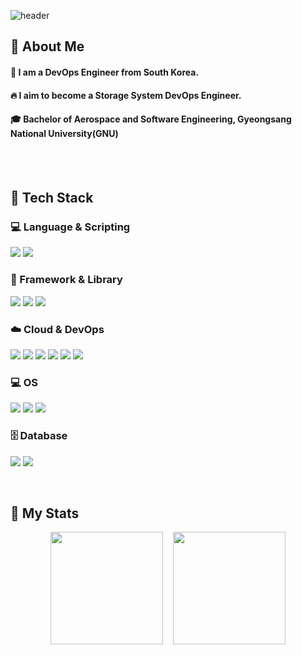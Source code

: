 ![header](https://capsule-render.vercel.app/api?type=venom&color=auto&height=300&section=header&text=BRO_O's%20GITHUB&fontSize=90&stroke=000000&theme=default)
  
## 👀 About Me
  #### :raising_hand: I am a DevOps Engineer from South Korea.<br/>
  #### :fire: I aim to become a Storage System DevOps Engineer.<br/>
  #### :mortar_board: Bachelor of Aerospace and Software Engineering, Gyeongsang National University(GNU)
  <br/>
  <br/>
  
## 🧱 Tech Stack
  ### 💻 Language & Scripting
  <p>
    <img src="https://img.shields.io/badge/Python-3776AB?style=for-the-badge&logo=python&logoColor=white"/>
    <img src="https://img.shields.io/badge/JavaScript-F7DF1E?style=for-the-badge&logo=JavaScript&logoColor=white"/>
  </p>
  
  ### 🧰 Framework & Library
  <p>
    <img src="https://img.shields.io/badge/Django-092E20?style=for-the-badge&logo=django&logoColor=white"/>
    <img src="https://img.shields.io/badge/React-20232A?style=for-the-badge&logo=react&logoColor=61DAFB"/>
    <img src="https://img.shields.io/badge/Tailwind_CSS-38B2AC?style=for-the-badge&logo=tailwind-css&logoColor=white"/>
  </p>

  ### ☁️ Cloud & DevOps
  <p>
    <img src="https://img.shields.io/badge/Amazon_AWS-FF9900?style=for-the-badge&logo=amazonaws&logoColor=white"/>
    <img src="https://img.shields.io/badge/docker-%230db7ed.svg?style=for-the-badge&logo=docker&logoColor=white"/>
    <img src="https://img.shields.io/badge/kubernetes-%23326ce5.svg?style=for-the-badge&logo=kubernetes&logoColor=white"/>
    <img src="https://img.shields.io/badge/terraform-%235835CC.svg?style=for-the-badge&logo=terraform&logoColor=white"/>
    <img src="https://img.shields.io/badge/ansible-%231A1918.svg?style=for-the-badge&logo=ansible&logoColor=white"/>
    <img src="https://img.shields.io/badge/Jenkins-D24939?style=for-the-badge&logo=Jenkins&logoColor=white"/>
  </p>

  ### 💻 OS
  <p>
    <img src="https://img.shields.io/badge/Linux-FCC624?style=for-the-badge&logo=linux&logoColor=black"/>
    <img src="https://img.shields.io/badge/Ubuntu-E95420?style=for-the-badge&logo=ubuntu&logoColor=white"/>
    <img src="https://img.shields.io/badge/WSL-0a97f5?style=for-the-badge&logo=linux&logoColor=white"/>
  </p>
  
  ### 🗄️ Database
  <p>
    <img src="https://img.shields.io/badge/MySQL-00000F?style=for-the-badge&logo=mysql&logoColor=white"/>
    <img src="https://img.shields.io/badge/redis-%23DD0031.svg?&style=for-the-badge&logo=redis&logoColor=white"/>
  </p>
  <br/>

  ## 🌱 My Stats
  <p align="center">
    <img src="https://github-readme-stats.vercel.app/api?username=Bro-o" height="180"/>
    &nbsp;&nbsp;
    <img src="http://mazassumnida.wtf/api/v2/generate_badge?boj=wjd132435" height="180"/>
  </p>
  
<!--
**Bro-o/Bro-o** is a ✨ _special_ ✨ repository because its `README.md` (this file) appears on your GitHub profile.

Here are some ideas to get you started:

- 🔭 I’m currently working on ...
- 🌱 I’m currently learning ...
- 👯 I’m looking to collaborate on ...
- 🤔 I’m looking for help with ...
- 💬 Ask me about ...
- 📫 How to reach me: ...
- 😄 Pronouns: ...
- ⚡ Fun fact: ...
-->
